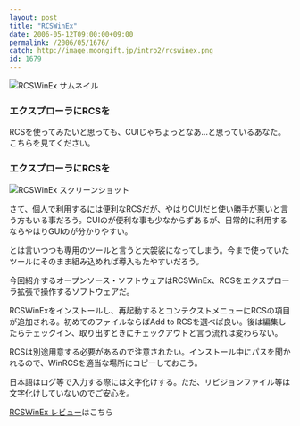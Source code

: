 ```yaml
---
layout: post
title: "RCSWinEx"
date: 2006-05-12T09:00:00+09:00
permalink: /2006/05/1676/
catch: http://image.moongift.jp/intro2/rcswinex.png
id: 1679
---
```

 ![RCSWinEx サムネイル](http://image.moongift.jp/intro2/rcswinex.t.png "RCSWinEx サムネイル")
  

### エクスプローラにRCSを
  
RCSを使ってみたいと思っても、CUIじゃちょっとなあ…と思っているあなた。こちらを見てください。  
<!--more-->  

### エクスプローラにRCSを
  

![RCSWinEx スクリーンショット](http://image.moongift.jp/intro2/rcswinex.png "RCSWinEx スクリーンショット")

  

さて、個人で利用するには便利なRCSだが、やはりCUIだと使い勝手が悪いと言う方もいる事だろう。CUIのが便利な事も少なからずあるが、日常的に利用するならやはりGUIのが分かりやすい。

  

とは言いつつも専用のツールと言うと大袈裟になってしまう。今まで使っていたツールにそのまま組み込めれば導入もたやすいだろう。

  

今回紹介するオープンソース・ソフトウェアはRCSWinEx、RCSをエクスプローラ拡張で操作するソフトウェアだ。

  

RCSWinExをインストールし、再起動するとコンテクストメニューにRCSの項目が追加される。初めてのファイルならばAdd to RCSを選べば良い。後は編集したらチェックイン、取り出すときにチェックアウトと言う流れは変わらない。

  

RCSは別途用意する必要があるので注意されたい。インストール中にパスを聞かれるので、WinRCSを適当な場所にコピーしておこう。

  

日本語はログ等で入力する際には文字化けする。ただ、リビジョンファイル等は文字化けしていないのでご安心を。

  

[RCSWinEx レビュー](http://oss.moongift.jp/review/i-1680.html)はこちら

